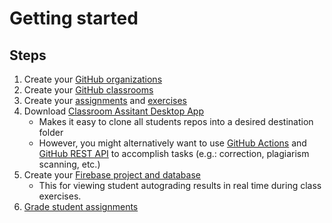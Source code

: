 # Getting started

## Steps
1. Create your [GitHub organizations](instructions/organizations.md)
2. Create your [GitHub classrooms](instructions/classrooms.md)
3. Create your [assignments](instructions/assignments.md) and [exercises](instructions/exercises.md)
4. Download [Classroom Assitant Desktop App](https://classroom.github.com/assistant) 
    * Makes it easy to clone all students repos into a desired destination folder
    * However, you might alternatively want to use [GitHub Actions](https://docs.github.com/en/actions) and [GitHub REST API](https://docs.github.com/en/rest) to accomplish tasks (e.g.: correction, plagiarism scanning, etc.)
5. Create your [Firebase project and database](instructions/firebase.md)
    * This for viewing student autograding results in real time during class exercises.
6. [Grade student assignments](instructions/grading_assignments.md)
